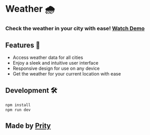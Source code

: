 # Weather 🌧

### Check the weather in your city with ease! [Watch Demo](https://weather.prity.me)

## Features 📝

- Access weather data for all cities
- Enjoy a sleek and intuitive user interface
- Responsive design for use on any device
- Get the weather for your current location with ease

## Development 🛠️

```bash
npm install
npm run dev
```

## Made by [Prity](https://github.com/pritytewary)
